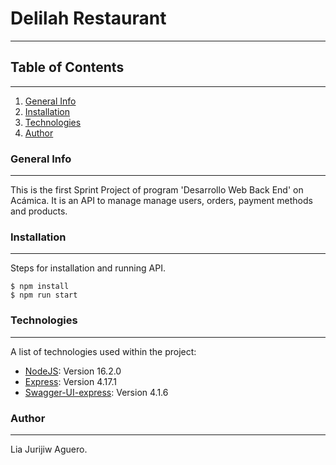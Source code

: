 # Delilah Restaurant
***
## Table of Contents
***
1. [General Info](#general-info)
2. [Installation](#installation)
3. [Technologies](#technologies)
4. [Author](#author)

### General Info
***
This is the first Sprint Project of program 'Desarrollo Web Back End' on Acámica.
It is an API to manage manage users, orders, payment methods and products.

### Installation
***
Steps for installation and running API.
```
$ npm install
$ npm run start
```

### Technologies
***
A list of technologies used within the project:
* [NodeJS](https://nodejs.org/en): Version 16.2.0
* [Express](https://expressjs.com/es): Version 4.17.1
* [Swagger-UI-express](https://www.npmjs.com/package/swagger-ui-express): Version 4.1.6

### Author
***
Lia Jurijiw Aguero.